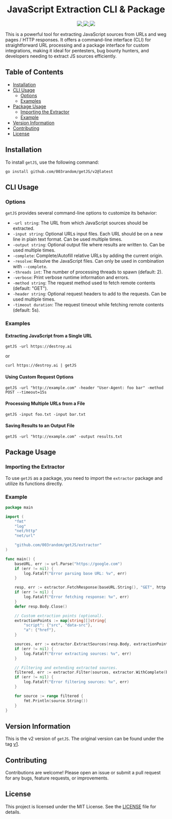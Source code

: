 
<h1 align="center">JavaScript Extraction CLI & Package</h1>
<p align="center">
  <a href="https://pkg.go.dev/github.com/003random/getJS">
    <img src="https://pkg.go.dev/badge/github.com/003random/getJS">
  </a>
  <a href="https://github.com/003random/getJS/releases">
    <img src="https://img.shields.io/github/release/003random/getJS.svg">
  </a>
    <a href="https://github.com/003random/getJS/blob/master/LICENSE">
    <img src="https://img.shields.io/badge/license-MIT-blue.svg">
  </a>
</p>


This is a powerful tool for extracting JavaScript sources from URLs and weg pages / HTTP responses. It offers a command-line interface (CLI) for straightforward URL processing and a package interface for custom integrations, making it ideal for pentesters, bug bounty hunters, and developers needing to extract JS sources efficiently.
## Table of Contents

- [Installation](#installation)
- [CLI Usage](#cli-usage)
  - [Options](#options)
  - [Examples](#examples)
- [Package Usage](#package-usage)
  - [Importing the Extractor](#importing-the-extractor)
  - [Example](#example)
- [Version Information](#version-information)
- [Contributing](#contributing)
- [License](#license)

## Installation

To install `getJS`, use the following command:

`go install github.com/003random/getJS/v2@latest`

## CLI Usage

### Options

`getJS` provides several command-line options to customize its behavior:

- `-url string`: The URL from which JavaScript sources should be extracted.
- `-input string`: Optional URLs input files. Each URL should be on a new line in plain text format. Can be used multiple times.
- `-output string`: Optional output file where results are written to. Can be used multiple times.
- `-complete`: Complete/Autofill relative URLs by adding the current origin.
- `-resolve`: Resolve the JavaScript files. Can only be used in combination with `--complete`.
- `-threads int`: The number of processing threads to spawn (default: 2).
- `-verbose`: Print verbose runtime information and errors.
- `-method string`: The request method used to fetch remote contents (default: "GET").
- `-header string`: Optional request headers to add to the requests. Can be used multiple times.
- `-timeout duration`: The request timeout while fetching remote contents (default: 5s).

### Examples

#### Extracting JavaScript from a Single URL

`getJS -url https://destroy.ai`

or 

`curl https://destroy.ai | getJS`

#### Using Custom Request Options

`getJS -url "http://example.com" -header "User-Agent: foo bar" -method POST --timeout=15s`

#### Processing Multiple URLs from a File

`getJS -input foo.txt -input bar.txt`

#### Saving Results to an Output File

`getJS -url "http://example.com" -output results.txt`

## Package Usage

### Importing the Extractor

To use `getJS` as a package, you need to import the `extractor` package and utilize its functions directly.

### Example

```Go
package main

import (
    "fmt"
    "log"
    "net/http"
    "net/url"

    "github.com/003random/getJS/extractor"
)

func main() {
    baseURL, err := url.Parse("https://google.com")
    if (err != nil) {
        log.Fatalf("Error parsing base URL: %v", err)
    }

    resp, err := extractor.FetchResponse(baseURL.String(), "GET", http.Header{})
    if (err != nil) {
        log.Fatalf("Error fetching response: %v", err)
    }
    defer resp.Body.Close()

    // Custom extraction points (optional).
    extractionPoints := map[string][]string{
        "script": {"src", "data-src"},
        "a": {"href"},
    }

    sources, err := extractor.ExtractSources(resp.Body, extractionPoints)
    if (err != nil) {
        log.Fatalf("Error extracting sources: %v", err)
    }

    // Filtering and extending extracted sources.
    filtered, err := extractor.Filter(sources, extractor.WithComplete(baseURL), extractor.WithResolve())
    if (err != nil) {
        log.Fatalf("Error filtering sources: %v", err)
    }

    for source := range filtered {
        fmt.Println(source.String())
    }
}
```

## Version Information

This is the v2 version of `getJS`. The original version can be found under the tag [v1](https://github.com/003random/getJS/tree/v1).

## Contributing

Contributions are welcome! Please open an issue or submit a pull request for any bugs, feature requests, or improvements.

## License

This project is licensed under the MIT License. See the [LICENSE](https://github.com/003random/getJS/blob/master/LICENSE) file for details.
